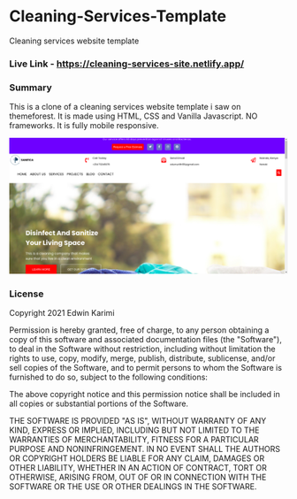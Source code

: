 # Cleaning-Services-Template
Cleaning services website template

### Live Link - https://cleaning-services-site.netlify.app/

### Summary
This is a clone of a cleaning services website template i saw on themeforest. It is made using HTML, CSS and Vanilla Javascript. NO frameworks. It is fully mobile responsive.

![cleaning services](cleaning.png)

### License
Copyright 2021 Edwin Karimi

Permission is hereby granted, free of charge, to any person obtaining a copy of this software and associated documentation files (the "Software"), to deal in the Software without restriction, including without limitation the rights to use, copy, modify, merge, publish, distribute, sublicense, and/or sell copies of the Software, and to permit persons to whom the Software is furnished to do so, subject to the following conditions:

The above copyright notice and this permission notice shall be included in all copies or substantial portions of the Software.

THE SOFTWARE IS PROVIDED "AS IS", WITHOUT WARRANTY OF ANY KIND, EXPRESS OR IMPLIED, INCLUDING BUT NOT LIMITED TO THE WARRANTIES OF MERCHANTABILITY, FITNESS FOR A PARTICULAR PURPOSE AND NONINFRINGEMENT. IN NO EVENT SHALL THE AUTHORS OR COPYRIGHT HOLDERS BE LIABLE FOR ANY CLAIM, DAMAGES OR OTHER LIABILITY, WHETHER IN AN ACTION OF CONTRACT, TORT OR OTHERWISE, ARISING FROM, OUT OF OR IN CONNECTION WITH THE SOFTWARE OR THE USE OR OTHER DEALINGS IN THE SOFTWARE.


